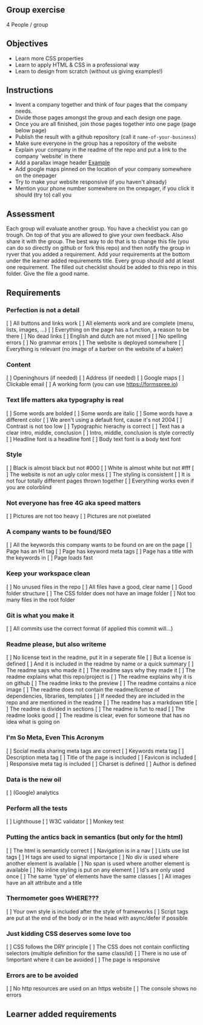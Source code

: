 ## Group exercise

4 People / group


## Objectives

- Learn more CSS properties
- Learn to apply HTML & CSS in a professional way
- Learn to design from scratch (without us giving examples!)


## Instructions 

- Invent a company together and think of four pages that the company needs.
- Divide those pages amongst the group and each design one page.
- Once you are all finished, join those pages together into one page (page below page)
- Publish the result with a github repository (call it `name-of-your-business`)
- Make sure everyone in the group has a repository of the website
- Explain your company in the readme of the repo and put a link to the company 'website' in there
- Add a parallax image header [Example](https://demo.athemes.com/themes/?theme=Sydney)
- Add google maps pinned on the location of your company somewhere on the onepager
- Try to make your website responsive (if you haven't already)
- Mention your phone number somewhere on the onepager, if you click it should (try to) call you

## Assessment

Each group will evaluate another group. You have a checklist you can go trough. On top of that you are allowed to give your own feedback. Also share it with the group.
The best way to do that is to change this file (you can do so directly on github or fork this repo) and then notify the group in ryver that you added a requirement. 
Add your requirements at the bottom under the learner added requirements title.
Every group should add at least one requirement. The filled out checklist should be added to this repo in this folder.
Give the file a good name.

## Requirements

### Perfection is not a detail
[ ] All buttons and links work
[ ] All elements work and are complete (menu, lists, images, ...)
[ ] Everything on the page has a function, a reason to be there
[ ] No dead links
[ ] English and dutch are not mixed
[ ] No spelling errors
[ ] No grammar errors
[ ] The website is deployed somewhere
[ ] Everything is relevant (no image of a barber on the website of a baker)

### Content
[ ] Openinghours (if needed)
[ ] Address (if needed)
[ ] Google maps
[ ] Clickable email
[ ] A working form (you can use https://formspree.io)

### Text life matters aka typography is real
[ ] Some words are bolded
[ ] Some words are italic
[ ] Some words have a different color
[ ] We aren't using a default font, cause it's not 2004
[ ] Contrast is not too low
[ ] Typographic hierachy is correct
[ ] Text has a clear intro, middle, conclusion
[ ] Intro, middle, conclusion is style correctly
[ ] Headline font is a headline font
[ ] Body text font is a body text font

### Style
[ ] Black is almost black but not #000
[ ] White is almost white but not #fff
[ ] The website is not an ugly color mess
[ ] The styling is consistent
[ ] It is not four totally different pages thrown together
[ ] Everything works even if you are colorblind


### Not everyone has free 4G aka speed matters
[ ] Pictures are not too heavy
[ ] Pictures are not pixelated

### A company wants to be found/SEO	
[ ] All the keywords this company wants to be found on are on the page 
[ ] Page has an H1 tag
[ ] Page has keyword meta tags
[ ] Page has a title with the keywords in
[ ] Page loads fast
 
### Keep your workspace clean
[ ] No unused files in the repo
[ ] All files have a good, clear name
[ ] Good folder structure
[ ] The CSS folder does not have an image folder
[ ] Not too many files in the root folder 

### Git is what you make it
[ ] All commits use the correct format (if applied this commit will...)

### Readme please, but also writeme
[ ] No license text in the readme, put it in a seperate file
[ ] But a license is defined
[ ] And it is included in the readme by name or a quick summary
[ ] The readme says who made it
[ ] The readme says why they made it
[ ] The readme explains what this repo/project is
[ ] The readme explains why it is on github
[ ] The readme links to the preview
[ ] The readme contains a nice image
[ ] The readme does not contain the readme/license of dependencies, libraries, templates
[ ] If needed they are included in the repo and are mentioned in the readme
[ ] The readme has a markdown title
[ ] The readme is divided in sections
[ ] The readme is fun to read
[ ] The readme looks good
[ ] The readme is clear, even for someone that has no idea what is going on

### I'm So Meta, Even This Acronym
[ ] Social media sharing meta tags are correct
[ ] Keywords meta tag
[ ] Description meta tag
[ ] Title of the page is included
[ ] Favicon is included
[ ] Responsive meta tag is included
[ ] Charset is defined
[ ] Author is defined

### Data is the new oil
[ ] (Google) analytics

### Perform all the tests
[ ] Lighthouse
[ ] W3C validator
[ ] Monkey test

### Putting the antics back in semantics (but only for the html)
[ ] The html is semanticly correct
[ ] Navigation is in a nav
[ ] Lists use list tags
[ ] H tags are used to signal importance
[ ] No div is used where another element is available
[ ] No span is used where another element is available
[ ] No inline styling is put on any element
[ ] Id's are only used once
[ ] The same 'type' of elements have the same classes
[ ] All images have an alt attribute and a title

### Thermometer goes WHERE???
[ ] Your own style is included after the style of frameworks
[ ] Script tags are put at the end of the body or in the head with async/defer if possible

### Just kidding CSS deserves some love too
[ ] CSS follows the DRY principle
[ ] The CSS does not contain conflicting selectors (multiple definition for the same class/id)
[ ] There is no use of !important where it can be avoided
[ ] The page is responsive

### Errors are to be avoided
[ ] No http resources are used on an https website
[ ] The console shows no errors

## Learner added requirements

